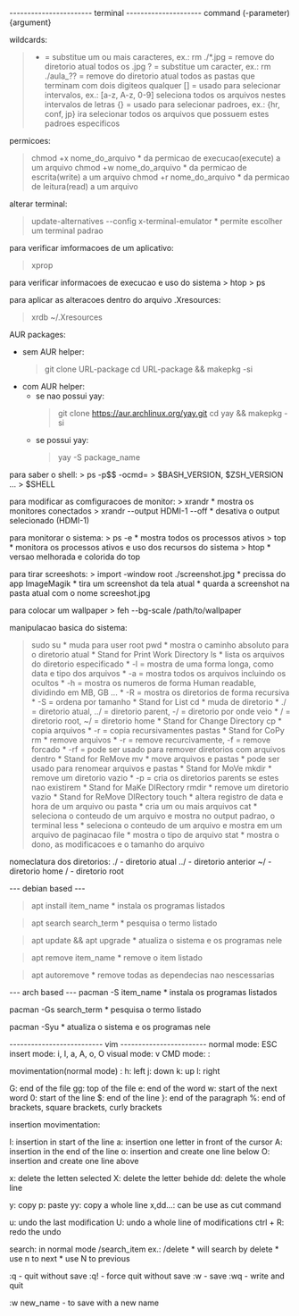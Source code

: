 ----------------------- terminal ---------------------
command (-parameter) {argument}

wildcards:
  > * = substitue um ou mais caracteres, ex.: rm ./*.jpg = remove do diretorio atual todos os .jpg
  > ? = substitue um caracter, ex.: rm ./aula_?? = remove do diretorio atual todos as pastas que terminam com dois digiteos qualquer
  > [] = usado para selecionar intervalos, ex.: [a-z, A-z, 0-9] seleciona todos os arquivos nestes intervalos de letras
  > {} = usado para selecionar padroes, ex.: {hr, conf, jp} ira selecionar todos os arquivos que possuem estes padroes especificos

permicoes:
  > chmod +x nome_do_arquivo
	* da permicao de execucao(execute) a um arquivo
  > chmod +w nome_do_arquivo
        * da permicao de escrita(write) a um arquivo
  > chmod +r nome_do_arquivo
        * da permicao de leitura(read) a um arquivo

alterar terminal:
  > update-alternatives --config x-terminal-emulator
	* permite escolher um terminal padrao

para verificar imformacoes de um aplicativo:
  > xprop
  
para verificar informacoes de execucao e uso do sistema
	> htop
	> ps

para aplicar as alteracoes dentro do arquivo .Xresources:
  > xrdb ~/.Xresources

AUR packages:
  - sem AUR helper:
	> git clone URL-package
	> cd URL-package && makepkg -si
  - com AUR helper:
	- se nao possui yay:
	  > git clone https://aur.archlinux.org/yay.git
	  > cd yay && makepkg -si
  	- se possui yay:
	  > yay -S package_name

para saber o shell:
    > ps -p$$ -ocmd=
    > $BASH_VERSION, $ZSH_VERSION ...
    > $SHELL

para modificar as comfiguracoes de monitor:
    > xrandr
	* mostra os monitores conectados
    > xrandr --output HDMI-1 --off
	* desativa o output selecionado (HDMI-1)

para monitorar o sistema:
    > ps -e
	* mostra todos os processos ativos 
    > top
	* monitora os processos ativos e uso dos recursos do sistema
    > htop
	* versao melhorada e colorida do top

para tirar screeshots:
    > import -window root ./screenshot.jpg
	* precissa do app ImageMagik
	* tira um screenshot da tela atual
	* quarda a screenshot na pasta atual com o nome screeshot.jpg

para colocar um wallpaper
    > feh --bg-scale /path/to/wallpaper


manipulacao basica do sistema:
  > sudo su
	* muda para user root
  > pwd
	* mostra o caminho absoluto para o diretorio atual
	* Stand for Print Work Directory
  > ls
	* lista os arquivos do diretorio especificado
	* -l = mostra de uma forma longa, como data e tipo dos arquivos
	* -a = mostra todos os arquivos incluindo os ocultos
	* -h = mostra os numeros de forma Human readable, dividindo em MB, GB ...
	* -R = mostra os diretorios de forma recursiva
	* -S = ordena por tamanho
	* Stand for List
  > cd
	* muda de diretorio
	* ./ = diretorio atual, ../ = diretorio parent, -/ = diretorio por onde veio
	* / = diretorio root, ~/ = diretorio home
	* Stand for Change Directory 
  > cp
	* copia arquivos
	* -r = copia recursivamentes pastas
	* Stand for CoPy
  > rm
	* remove arquivos
	* -r = remove recurcivamente, -f = remove forcado
	* -rf = pode ser usado para remover diretorios com arquivos dentro
	* Stand for ReMove
  > mv
	* move arquivos e pastas
	* pode ser usado para renomear arquivos e pastas
	* Stand for MoVe
  > mkdir 
	* remove um diretorio vazio
	* -p = cria os diretorios parents se estes nao existirem
	* Stand for MaKe DIRectory
  > rmdir
	* remove um diretorio vazio
	* Stand for ReMove DIRectory
  > touch
	* altera registro de data e hora de um arquivo ou pasta
	* cria um ou mais arquivos
  > cat
	* seleciona o conteudo de um arquivo e mostra no output padrao, o terminal
  > less
	* seleciona o conteudo de um arquivo e mostra em um arquivo de paginacao
  > file
	* mostra o tipo de arquivo
  > stat
	* mostra o dono, as modificacoes e o tamanho do arquivo

nomeclatura dos diretorios:
./   - diretorio atual
../  - diretorio anterior
~/   - diretorio home
/    - diretorio root



--- debian based ---
> apt install item_name
    * instala os programas listados
    
> apt search search_term
    * pesquisa o termo listado
    
> apt update && apt upgrade
    * atualiza o sistema e os programas nele
    
> apt remove item_name
    * remove o item listado
    
> apt autoremove 
    * remove todas as dependecias nao nescessarias

--- arch based ---
pacman -S item_name
    * instala os programas listados
    
pacman -Gs search_term
    * pesquisa o termo listado
    
pacman -Syu
    * atualiza o sistema e os programas nele


-------------------------- vim ------------------------
normal mode: ESC
insert mode: i, I, a, A, o, O
visual mode: v
  CMD  mode: :

movimentation(normal mode) :
h: left
j: down
k: up
l: right

G: end of the file
gg: top of the file
e: end of the word
w: start of the next word
0: start of the line
$: end of the line
}: end of the paragraph
%: end of brackets, square brackets, curly brackets

insertion movimentation:

I: insertion in start of the line
a: insertion one letter in front of the cursor
A: insertion in the end of the line
o: insertion and create one line below
O: insertion and create one line above

x: delete the letten selected
X: delete the letter behide
dd: delete the whole line

y: copy
p: paste
yy: copy a whole line
x,dd...: can be use as cut command

u: undo the last modification
U: undo a whole line of modifications
ctrl + R: redo the undo

search:
in normal mode  /search_item
ex.: /delete
	* will search by delete
	* use n to next
	* use N to previous

:q  - quit without save
:q! - force quit without save
:w  - save 
:wq - write and quit

:w new_name - to save with a new name


